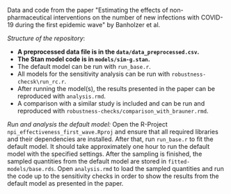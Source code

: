 Data and code from the paper "Estimating the effects of non-pharmaceutical interventions on the number of new infections with COVID-19 during the first epidemic wave" by Banholzer et al.

*Structure of the repository*:
- **A preprocessed data file is in the `data/data_preprocessed.csv`.**
- **The Stan model code is in `models/sim-g.stan`.**
- The default model can be run with `run_base.r`.
- All models for the sensitivity analysis can be run with `robustness-checsk\run_rc.r`.
- After running the model(s), the results presented in the paper can be reproduced with `analysis.rmd`. 
- A comparison with a similar study is included and can be run and reproduced with `robustness-checks/comparison_with_brauner.rmd`. 

*Run and analysis the default model:*
Open the R-Project `npi_effectiveness_first_wave.Rproj` and ensure that all required libraries and their dependencies are installed. After that, run `run_base.r` to fit the default model. It should take approximately one hour to run the default model with the specified settings. After the sampling is finished, the sampled quantities from the default model are stored in `fitted-models/base.rds`. Open `analysis.rmd` to load the sampled quantities and run the code up to the sensitivity checks in order to show the results from the default model as presented in the paper.
